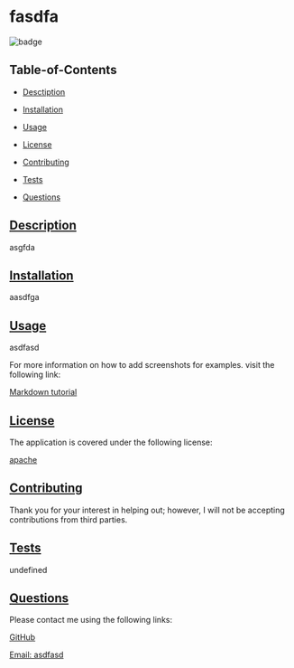 # fasdfa

  ![badge](https://img.shields.io/badge/license-apache-blue)

  ## Table-of-Contents

  * [Desctiption](#description)
  * [Installation](#installation)
  * [Usage](#usage)
  
  * [License](#license)
  
  * [Contributing](#contribution)
  * [Tests](#tests)
  * [Questions](#questions)
  
  ## [Description](#table-of-contents)

  asgfda

  ## [Installation](#table-of-contents)

  aasdfga

  ## [Usage](#table-of-contents)

  asdfasd

  For more information on how to add screenshots for examples. visit the following link:

  [Markdown tutorial](https://agea.github.io/tutorial.md/)

  
  ## [License](#table-of-contents)
  The application is covered under the following license:
  
  [apache](https://choosealicense.com/licenses/apache)
    
    

  ## [Contributing](#table-of-contents)

  
  Thank you for your interest in helping out; however, I will not be accepting contributions from third parties.
    

  ## [Tests](#table-of-contents)

  undefined

  ## [Questions](#table-of-contents)

  Please contact me using the following links:

  [GitHub](https://github.com/undefined)

  [Email: asdfasd](mailto:asdfasd)
  